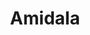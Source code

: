 ---
title: "Amidala"
id: "AmidalaHolo"
image: "/images/star_wars/AmidalaHolo.jpg"
link: "https://square.link/u/RUKLZpGE"
price: "$6.00"
description: "QUEEN AMIDALA HOLOGRAPHIC VINYL STICKER | 3\""
---